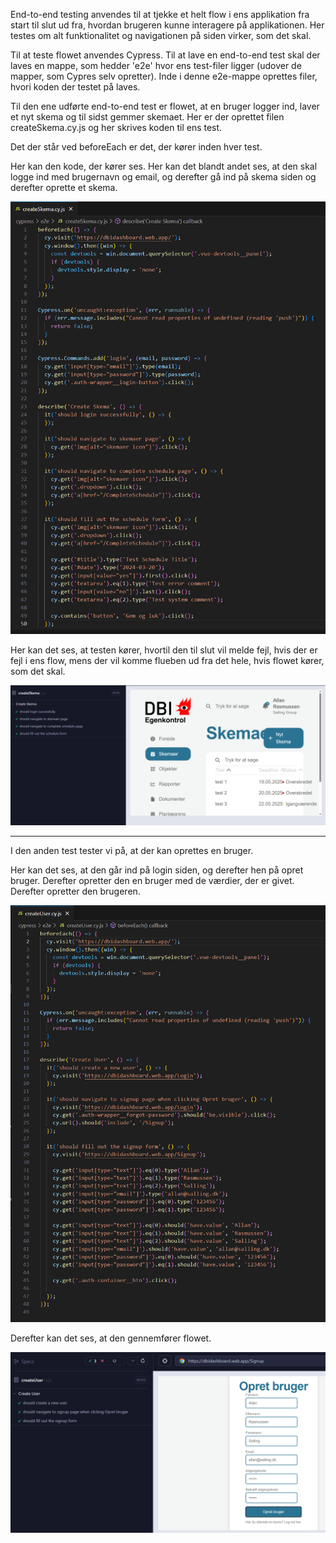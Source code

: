 End-to-end testing anvendes til at tjekke et helt flow i ens applikation fra start til slut ud fra, hvordan brugeren kunne interagere på applikationen. Her testes om alt funktionalitet og navigationen på siden virker, som det skal.

Til at teste flowet anvendes Cypress. Til at lave en end-to-end test skal der laves en mappe, som hedder 'e2e' hvor ens test-filer ligger (udover de mapper, som Cypres selv opretter). Inde i denne e2e-mappe oprettes filer, hvori koden der testet på laves.

Til den ene udførte end-to-end test er flowet, at en bruger logger ind, laver et nyt skema og til sidst gemmer skemaet. Her er der oprettet filen createSkema.cy.js og her skrives koden til ens test.

Det der står ved beforeEach er det, der kører inden hver test.

Her kan den kode, der kører ses. Her kan det blandt andet ses, at den skal logge ind med brugernavn og email, og derefter gå ind på skema siden og derefter oprette et skema.

![end-to-end test](img/skema1.png)


Her kan det ses, at testen kører, hvortil den til slut vil melde fejl, hvis der er fejl i ens flow, mens der vil komme flueben ud fra det hele, hvis flowet kører, som det skal.

![end-to-end test](img/skema2.png)

-----------

I den anden test tester vi på, at der kan oprettes en bruger.

Her kan det ses, at den går ind på login siden, og derefter hen på opret bruger. Derefter opretter den en bruger med de værdier, der er givet. Derefter opretter den brugeren.

![end-to-end test](img/user1.png)

Derefter kan det ses, at den gennemfører flowet.

![end-to-end test](img/user2.png)


